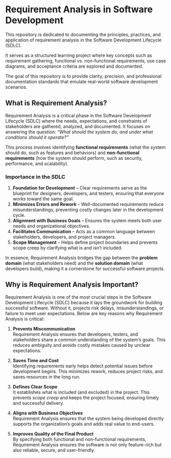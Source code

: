 # Requirement Analysis in Software Development

This repository is dedicated to documenting the principles, practices, and application of requirement analysis in the Software Development Lifecycle (SDLC).

It serves as a structured learning project where key concepts such as requirement gathering, functional vs. non-functional requirements, use case diagrams, and acceptance criteria are explored and documented.

The goal of this repository is to provide clarity, precision, and professional documentation standards that emulate real-world software development scenarios.

## What is Requirement Analysis?

Requirement Analysis is a critical phase in the Software Development Lifecycle (SDLC) where the needs, expectations, and constraints of stakeholders are gathered, analyzed, and documented. It focuses on answering the question: _“What should the system do, and under what conditions should it operate?”_

This process involves identifying **functional requirements** (what the system should do, such as features and behaviors) and **non-functional requirements** (how the system should perform, such as security, performance, and scalability).

### Importance in the SDLC

1. **Foundation for Development** – Clear requirements serve as the blueprint for designers, developers, and testers, ensuring that everyone works toward the same goal.
2. **Minimizes Errors and Rework** – Well-documented requirements reduce misunderstandings, preventing costly changes later in the development cycle.
3. **Alignment with Business Goals** – Ensures the system meets both user needs and organizational objectives.
4. **Facilitates Communication** – Acts as a common language between stakeholders, developers, and project managers.
5. **Scope Management** – Helps define project boundaries and prevents scope creep by clarifying what is and isn’t included.

In essence, Requirement Analysis bridges the gap between the **problem domain** (what stakeholders need) and the **solution domain** (what developers build), making it a cornerstone for successful software projects.


## Why is Requirement Analysis Important?

Requirement Analysis is one of the most crucial steps in the Software Development Lifecycle (SDLC) because it lays the groundwork for building successful software. Without it, projects risk delays, misunderstandings, or failure to meet user expectations. Below are key reasons why Requirement Analysis is critical:

1. **Prevents Miscommunication**  
   Requirement Analysis ensures that developers, testers, and stakeholders share a common understanding of the system’s goals. This reduces ambiguity and avoids costly mistakes caused by unclear expectations.

2. **Saves Time and Cost**  
   Identifying requirements early helps detect potential issues before development begins. This minimizes rework, reduces project risks, and saves resources in the long run.

3. **Defines Clear Scope**  
   It establishes what is included (and excluded) in the project. This prevents *scope creep* and keeps the project focused, ensuring timely and successful delivery.

4. **Aligns with Business Objectives**  
   Requirement Analysis ensures that the system being developed directly supports the organization’s goals and adds real value to end-users.

5. **Improves Quality of the Final Product**  
   By specifying both functional and non-functional requirements, Requirement Analysis ensures the software is not only feature-rich but also reliable, secure, and user-friendly.
